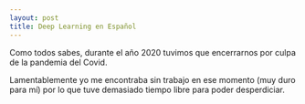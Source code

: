 ```yaml
---
layout: post
title: Deep Learning en Español
---
```


Como todos sabes, durante el año 2020 tuvimos que encerrarnos por culpa de la pandemia del Covid.

Lamentablemente yo me encontraba sin trabajo en ese momento (muy duro para mí) por lo que tuve demasiado tiempo libre para poder desperdiciar.